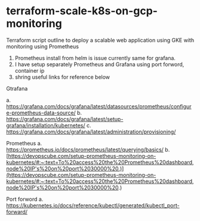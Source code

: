 # terraform-scale-k8s-on-gcp-monitoring
Terraform script outline to deploy a scalable web application using GKE with monitoring using Prometheus

1. Prometheus install from helm is issue currently same for grafana.
2. I have setup separately Prometheus and Grafana using port forword, container ip
3. shring useful links for reference below

Gtrafana

a. https://grafana.com/docs/grafana/latest/datasources/prometheus/configure-prometheus-data-source/
b. https://grafana.com/docs/grafana/latest/setup-grafana/installation/kubernetes/
c. https://grafana.com/docs/grafana/latest/administration/provisioning/

Prometheus
a. https://prometheus.io/docs/prometheus/latest/querying/basics/
b. [https://devopscube.com/setup-prometheus-monitoring-on-kubernetes/#:~:text=To%20access%20the%20Prometheus%20dashboard,node%20IP's%20on%20port%2030000%20.)](https://devopscube.com/setup-prometheus-monitoring-on-kubernetes/#:~:text=To%20access%20the%20Prometheus%20dashboard,node%20IP's%20on%20port%2030000%20.)

Port forword
a. https://kubernetes.io/docs/reference/kubectl/generated/kubectl_port-forward/

